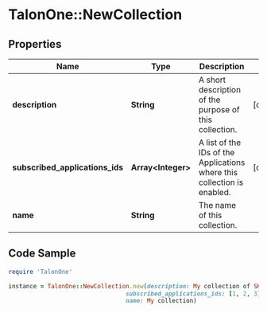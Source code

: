# TalonOne::NewCollection

## Properties

Name | Type | Description | Notes
------------ | ------------- | ------------- | -------------
**description** | **String** | A short description of the purpose of this collection. | [optional] 
**subscribed_applications_ids** | **Array&lt;Integer&gt;** | A list of the IDs of the Applications where this collection is enabled. | [optional] 
**name** | **String** | The name of this collection. | 

## Code Sample

```ruby
require 'TalonOne'

instance = TalonOne::NewCollection.new(description: My collection of SKUs,
                                 subscribed_applications_ids: [1, 2, 3],
                                 name: My collection)
```


